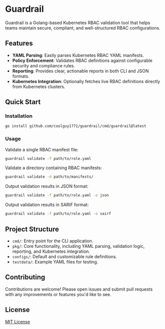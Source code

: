 # Guardrail

Guardrail is a Golang-based Kubernetes RBAC validation tool that helps teams maintain secure, compliant, and well-structured RBAC configurations.

## Features

* **YAML Parsing**: Easily parses Kubernetes RBAC YAML manifests.
* **Policy Enforcement**: Validates RBAC definitions against configurable security and compliance rules.
* **Reporting**: Provides clear, actionable reports in both CLI and JSON formats.
* **Kubernetes Integration**: Optionally fetches live RBAC definitions directly from Kubernetes clusters.

## Quick Start

### Installation

```bash
go install github.com/coolguy1771/guardrail/cmd/guardrail@latest
```

### Usage

Validate a single RBAC manifest file:

```bash
guardrail validate -f path/to/role.yaml
```

Validate a directory containing RBAC manifests:

```bash
guardrail validate -d path/to/manifests/
```

Output validation results in JSON format:

```bash
guardrail validate -f path/to/role.yaml -o json
```

Output validation results in SARIF format:

```bash
guardrail validate -f path/to/role.yaml -o sairf
```

## Project Structure

* `cmd/`: Entry point for the CLI application.
* `pkg/`: Core functionality, including YAML parsing, validation logic, reporting, and Kubernetes integration.
* `configs/`: Default and customizable rule definitions.
* `testdata/`: Example YAML files for testing.

## Contributing

Contributions are welcome! Please open issues and submit pull requests with any improvements or features you'd like to see.

## License

[MIT License](LICENSE)
